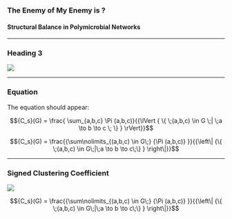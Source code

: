 ### The Enemy of My Enemy is ?
#### Structural Balance in Polymicrobial Networks

---

### Heading 3

![](https://rawgit.com/sathomas/presentations/sbalance/assets/o_graphs.svg)

---

### Equation

The equation should appear:

$${C_s}(G) = \frac{ \sum_{a,b,c} \Pi (a,b,c)}{{\lVert { \{ \;(a,b,c) \in G \;| \;a \to b \to c \; \} } \rVert}}$$

$${C_s}(G) = \frac{{\sum\nolimits_{(a,b,c) \in G\;} {\Pi (a,b,c)} }}{{\left\| {\{ \;(a,b,c) \in G\;|\;a \to b \to c\;\} } \right\|}}$$


---

### Signed Clustering Coefficient

![](https://rawgit.com/sathomas/presentations/sbalance/assets/o_c_s.svg)

$${C_s}(G) = \frac{{\sum\nolimits_{(a,b,c) \in G\;} {\Pi (a,b,c)} }}{{\left\| {\{ \;(a,b,c) \in G\;|\;a \to b \to c\;\} } \right\|}}$$

